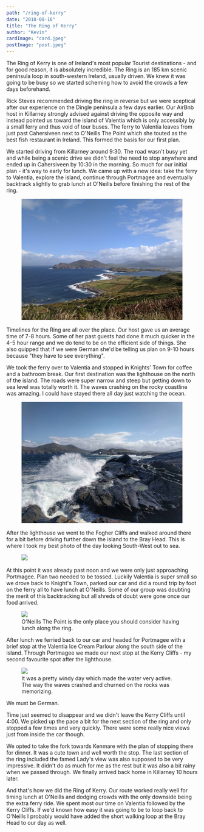 ```yaml
---
path: "/ring-of-kerry"
date: "2018-08-16"
title: "The Ring of Kerry"
author: "Kevin"
cardImage: "card.jpeg"
postImage: "post.jpeg"
---
```


The Ring of Kerry is one of Ireland's most popular Tourist destinations - and for good reason, it is absolutely incredible. The Ring is an 185 km scenic peninsula loop in south-western Ireland, usually driven. We knew it was going to be busy so we started scheming how to avoid the crowds a few days beforehand.

Rick Steves recommended driving the ring in reverse but we were sceptical after our experience on the Dingle peninsula a few days earlier. Our AirBnb host in Killarney strongly advised against driving the opposite way and instead pointed us toward the island of Valentia which is only accessibly by a small ferry and thus void of tour buses. The ferry to Valentia leaves from just past Cahersiveen next to O'Neills The Point which she touted as the best fish restaurant in Ireland. This formed the basis for our first plan.

We started driving from Killarney around 9:30. The road wasn't busy yet and while being a scenic drive we didn't feel the need to stop anywhere and ended up in Cahersiveen by 10:30 in the morning. So much for our initial plan - it's way to early for lunch. We came up with a new idea: take the ferry to Valentia, explore the island, continue through Portmagee and eventually backtrack slightly to grab lunch at O'Neills before finishing the rest of the ring.

<figure>
  <img src="valentia.jpg"/>
</figure>

Timelines for the Ring are all over the place. Our host gave us an average time of 7-8 hours. Some of her past guests had done it much quicker in the 4-5 hour range and we do tend to be on the efficient side of things. She also quipped that if we were German she'd be telling us plan on 9-10 hours because "they have to see everything".

We took the ferry over to Valentia and stopped in Knights' Town for coffee and a bathroom break. Our first destination was the lighthouse on the north of the island. The roads were super narrow and steep but getting down to sea level was totally worth it. The waves crashing on the rocky coastline was amazing. I could have stayed there all day just watching the ocean.

<figure>
  <img src="waves.jpg"/>
</figure>

After the lighthouse we went to the Fogher Cliffs and walked around there for a bit before driving further down the island to the Bray Head. This is where I took my best photo of the day looking South-West out to sea.

<figure>
  <img src="card.jpeg"/>
</figure>

At this point it was already past noon and we were only just approaching Portmagee. Plan two needed to be tossed. Luckily Valentia is super small so we drove back to Knight's Town, parked our car and did a round trip by foot on the ferry all to have lunch at O'Neills. Some of our group was doubting the merit of this backtracking but all shreds of doubt were gone once our food arrived.

<figure>
  <img src="oneills.jpeg"/>
  <figcaption>O'Neills The Point is the only place you should consider having lunch along the ring.</figcaption>
</figure>

After lunch we ferried back to our car and headed for Portmagee with a brief stop at the Valentia Ice Cream Parlour along the south side of the island. Through Portmagee we made our next stop at the Kerry Cliffs - my second favourite spot after the lighthouse.

<figure>
  <img src="cliff_water.jpeg"/>
  <figcaption>It was a pretty windy day which made the water very active. The way the waves crashed and churned on the rocks was memorizing.</figcaption>
</figure>

<two-column>
  <quote>We must be German.</quote>
  <p>Time just seemed to disappear and we didn't leave the Kerry Cliffs until 4:00. We picked up the pace a bit for the next section of the ring and only stopped a few times and very quickly. There were some really nice views just from inside the car though.</p>
</two-column>

We opted to take the fork towards Kenmare with the plan of stopping there for dinner. It was a cute town and well worth the stop. The last section of the ring included the famed Lady's view was also supposed to be very impressive. It didn't do as much for me as the rest but it was also a bit rainy when we passed through. We finally arrived back home in Killarney 10 hours later.

And that's how we did the Ring of Kerry. Our route worked really well for timing lunch at O'Neills and dodging crowds with the only downside being the extra ferry ride. We spent most our time on Valentia followed by the Kerry Cliffs. If we'd known how easy it was going to be to loop back to O'Neills I probably would have added the short walking loop at the Bray Head to our day as well.
